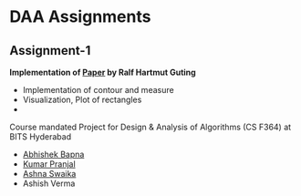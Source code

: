 # DAA Assignments
## Assignment-1
__Implementation of [Paper](https://link.springer.com/article/10.1007/BF00264251) by Ralf Hartmut Guting__
- Implementation of contour and measure
- Visualization, Plot of rectangles
- 
Course mandated Project for Design & Analysis of Algorithms (CS F364) at BITS Hyderabad
- [Abhishek Bapna](https://github.com/LuciFR1809)
- [Kumar Pranjal](https://github.com/kpranjal2047)
- [Ashna Swaika](https://github.com/ash9swaika)
- Ashish Verma

